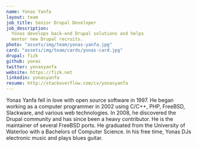 ```yaml
---
name: Yonas Yanfa
layout: team
job_title: Senior Drupal Developer
job_description:
  Yonas develops back-end Drupal solutions and helps
  mentor new Drupal recruits.
photo: "assets/img/team/yonas-yanfa.jpg"
card: "assets/img/team/cards/yonas-card.jpg"
drupal: fizk
github: yonas
twitter: yonasyanfa
website: https://fizk.net
linkedin: yonasyanfa
resume: http://stackoverflow.com/cv/yonasyanfa
---
```


Yonas Yanfa fell in love with open source software in 1997. He began working as
a computer programmer in 2002 using C/C++, PHP, FreeBSD, Slackware, and various web
technologies. In 2008, he discovered the Drupal community and has since been
a heavy contributor. He is the maintainer of several FreeBSD ports. He graduated
from the University of Waterloo with a Bachelors of Computer Science. In his free
time, Yonas DJs electronic music and plays blues guitar.
